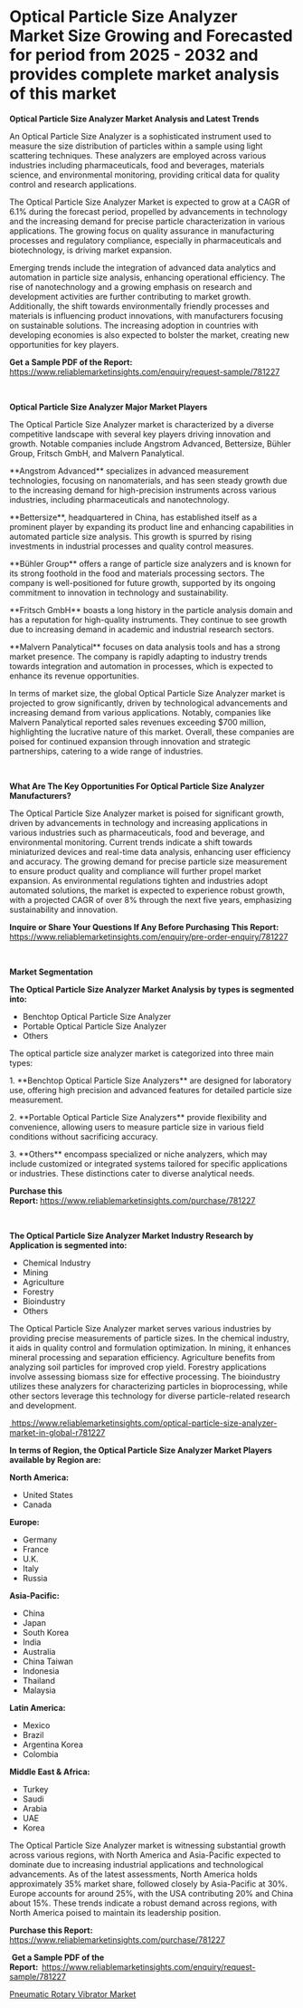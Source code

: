 <p><h1>Optical Particle Size Analyzer Market Size Growing and Forecasted for period from 2025 - 2032 and provides complete market analysis of this market</h1></p><p><strong>Optical Particle Size Analyzer Market Analysis and Latest Trends</strong></p>
<p><p>An Optical Particle Size Analyzer is a sophisticated instrument used to measure the size distribution of particles within a sample using light scattering techniques. These analyzers are employed across various industries including pharmaceuticals, food and beverages, materials science, and environmental monitoring, providing critical data for quality control and research applications. </p><p>The Optical Particle Size Analyzer Market is expected to grow at a CAGR of 6.1% during the forecast period, propelled by advancements in technology and the increasing demand for precise particle characterization in various applications. The growing focus on quality assurance in manufacturing processes and regulatory compliance, especially in pharmaceuticals and biotechnology, is driving market expansion. </p><p>Emerging trends include the integration of advanced data analytics and automation in particle size analysis, enhancing operational efficiency. The rise of nanotechnology and a growing emphasis on research and development activities are further contributing to market growth. Additionally, the shift towards environmentally friendly processes and materials is influencing product innovations, with manufacturers focusing on sustainable solutions. The increasing adoption in countries with developing economies is also expected to bolster the market, creating new opportunities for key players.</p></p>
<p><strong>Get a Sample PDF of the Report:&nbsp;</strong> <a href="https://www.reliablemarketinsights.com/enquiry/request-sample/781227?utm_campaign=2535&utm_medium=2&utm_source=Github&utm_content=ia&utm_term=26032025&utm_id=optical-particle-size-analyzer">https://www.reliablemarketinsights.com/enquiry/request-sample/781227</a></p>
<p>&nbsp;</p>
<p><strong>Optical Particle Size Analyzer Major Market Players</strong></p>
<p><p>The Optical Particle Size Analyzer market is characterized by a diverse competitive landscape with several key players driving innovation and growth. Notable companies include Angstrom Advanced, Bettersize, Bühler Group, Fritsch GmbH, and Malvern Panalytical.</p><p>**Angstrom Advanced** specializes in advanced measurement technologies, focusing on nanomaterials, and has seen steady growth due to the increasing demand for high-precision instruments across various industries, including pharmaceuticals and nanotechnology.</p><p>**Bettersize**, headquartered in China, has established itself as a prominent player by expanding its product line and enhancing capabilities in automated particle size analysis. This growth is spurred by rising investments in industrial processes and quality control measures.</p><p>**Bühler Group** offers a range of particle size analyzers and is known for its strong foothold in the food and materials processing sectors. The company is well-positioned for future growth, supported by its ongoing commitment to innovation in technology and sustainability.</p><p>**Fritsch GmbH** boasts a long history in the particle analysis domain and has a reputation for high-quality instruments. They continue to see growth due to increasing demand in academic and industrial research sectors.</p><p>**Malvern Panalytical** focuses on data analysis tools and has a strong market presence. The company is rapidly adapting to industry trends towards integration and automation in processes, which is expected to enhance its revenue opportunities.</p><p>In terms of market size, the global Optical Particle Size Analyzer market is projected to grow significantly, driven by technological advancements and increasing demand from various applications. Notably, companies like Malvern Panalytical reported sales revenues exceeding $700 million, highlighting the lucrative nature of this market. Overall, these companies are poised for continued expansion through innovation and strategic partnerships, catering to a wide range of industries.</p></p>
<p>&nbsp;</p>
<p><strong>What Are The Key Opportunities For Optical Particle Size Analyzer Manufacturers?</strong></p>
<p><p>The Optical Particle Size Analyzer market is poised for significant growth, driven by advancements in technology and increasing applications in various industries such as pharmaceuticals, food and beverage, and environmental monitoring. Current trends indicate a shift towards miniaturized devices and real-time data analysis, enhancing user efficiency and accuracy. The growing demand for precise particle size measurement to ensure product quality and compliance will further propel market expansion. As environmental regulations tighten and industries adopt automated solutions, the market is expected to experience robust growth, with a projected CAGR of over 8% through the next five years, emphasizing sustainability and innovation.</p></p>
<p><strong>Inquire or Share Your Questions If Any Before Purchasing This Report:</strong> <a href="https://www.reliablemarketinsights.com/enquiry/pre-order-enquiry/781227?utm_campaign=2535&utm_medium=2&utm_source=Github&utm_content=ia&utm_term=26032025&utm_id=optical-particle-size-analyzer">https://www.reliablemarketinsights.com/enquiry/pre-order-enquiry/781227</a></p>
<p>&nbsp;</p>
<p><strong>Market Segmentation</strong></p>
<p><strong>The Optical Particle Size Analyzer Market Analysis by types is segmented into:</strong></p>
<p><ul><li>Benchtop Optical Particle Size Analyzer</li><li>Portable Optical Particle Size Analyzer</li><li>Others</li></ul></p>
<p><p>The optical particle size analyzer market is categorized into three main types: </p><p>1. **Benchtop Optical Particle Size Analyzers** are designed for laboratory use, offering high precision and advanced features for detailed particle size measurement.</p><p>2. **Portable Optical Particle Size Analyzers** provide flexibility and convenience, allowing users to measure particle size in various field conditions without sacrificing accuracy.</p><p>3. **Others** encompass specialized or niche analyzers, which may include customized or integrated systems tailored for specific applications or industries. These distinctions cater to diverse analytical needs.</p></p>
<p><strong>Purchase this Report:&nbsp;</strong><a href="https://www.reliablemarketinsights.com/purchase/781227?utm_campaign=2535&utm_medium=2&utm_source=Github&utm_content=ia&utm_term=26032025&utm_id=optical-particle-size-analyzer">https://www.reliablemarketinsights.com/purchase/781227</a></p>
<p>&nbsp;</p>
<p><strong>The Optical Particle Size Analyzer Market Industry Research by Application is segmented into:</strong></p>
<p><ul><li>Chemical Industry</li><li>Mining</li><li>Agriculture</li><li>Forestry</li><li>Bioindustry</li><li>Others</li></ul></p>
<p><p>The Optical Particle Size Analyzer market serves various industries by providing precise measurements of particle sizes. In the chemical industry, it aids in quality control and formulation optimization. In mining, it enhances mineral processing and separation efficiency. Agriculture benefits from analyzing soil particles for improved crop yield. Forestry applications involve assessing biomass size for effective processing. The bioindustry utilizes these analyzers for characterizing particles in bioprocessing, while other sectors leverage this technology for diverse particle-related research and development.</p></p>
<p><a href="https://www.reliablemarketinsights.com/optical-particle-size-analyzer-market-in-global-r781227?utm_campaign=2535&utm_medium=2&utm_source=Github&utm_content=ia&utm_term=26032025&utm_id=optical-particle-size-analyzer">&nbsp;https://www.reliablemarketinsights.com/optical-particle-size-analyzer-market-in-global-r781227</a></p>
<p><strong>In terms of Region, the Optical Particle Size Analyzer Market Players available by Region are:</strong></p>
<p>
    <p> <strong> North America: </strong>
        <ul>
            <li>United States</li>
            <li>Canada</li>
        </ul>
        </p> 
    <p> <strong> Europe: </strong>
        <ul>
            <li>Germany</li>
            <li>France</li>
            <li>U.K.</li>
            <li>Italy</li>
            <li>Russia</li>
        </ul>
        </p> 
    <p> <strong> Asia-Pacific: </strong>
        <ul>
            <li>China</li>
            <li>Japan</li>
            <li>South Korea</li>
            <li>India</li>
            <li>Australia</li>
            <li>China Taiwan</li>
            <li>Indonesia</li>
            <li>Thailand</li>
            <li>Malaysia</li>
        </ul>
        </p> 
    <p> <strong> Latin America: </strong>
        <ul>
            <li>Mexico</li>
            <li>Brazil</li>
            <li>Argentina Korea</li>
            <li>Colombia</li>
        </ul>
        </p> 
    <p> <strong> Middle East & Africa: </strong>
        <ul>
            <li>Turkey</li>
            <li>Saudi</li>
            <li>Arabia</li>
            <li>UAE</li>
            <li>Korea</li>
        </ul>
    </p>
    </p>
<p><p>The Optical Particle Size Analyzer market is witnessing substantial growth across various regions, with North America and Asia-Pacific expected to dominate due to increasing industrial applications and technological advancements. As of the latest assessments, North America holds approximately 35% market share, followed closely by Asia-Pacific at 30%. Europe accounts for around 25%, with the USA contributing 20% and China about 15%. These trends indicate a robust demand across regions, with North America poised to maintain its leadership position.</p></p>
<p><strong>Purchase this Report: </strong><a href="https://www.reliablemarketinsights.com/purchase/781227?utm_campaign=2535&utm_medium=2&utm_source=Github&utm_content=ia&utm_term=26032025&utm_id=optical-particle-size-analyzer">https://www.reliablemarketinsights.com/purchase/781227</a></p>
<p>&nbsp;<strong>Get a Sample PDF of the Report:&nbsp;&nbsp;</strong><a href="https://www.reliablemarketinsights.com/enquiry/request-sample/781227?utm_campaign=2535&utm_medium=2&utm_source=Github&utm_content=ia&utm_term=26032025&utm_id=optical-particle-size-analyzer">https://www.reliablemarketinsights.com/enquiry/request-sample/781227</a></p>
<p><strong></strong></p>
<p><p><a href="https://github.com/sherikacas30/Market-Research-Report-List-1/blob/main/pneumatic-rotary-vibrator-market.md?utm_campaign=2535&utm_medium=2&utm_source=Github&utm_content=ia&utm_term=26032025&utm_id=optical-particle-size-analyzer">Pneumatic Rotary Vibrator Market</a></p></p>